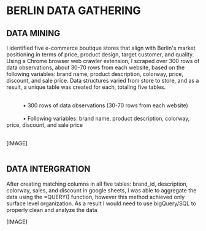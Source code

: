 # BERLIN DATA GATHERING

## DATA MINING
I identified five e-commerce boutique stores that align with Berlin's market positioning in terms of price, product design, target customer, and quality. Using a Chrome browser web crawler extension, I scraped over 300 rows of data observations, about 30-70 rows from each website, based on the following variables: brand name, product description, colorway, price, discount, and sale price. Data structures varied from store to store, and as a result, a unique table was created for each, totaling five tables. <br></br>

           • 300 rows of data observations (30-70 rows from each website) <br></br>
           • Following variables: brand name, product description, colorway, price, discount, and sale price <br></br>

[IMAGE]<br></br>

## DATA INTERGRATION
After creating matching columns in all five tables: brand_id, description, colorway, sales, and discount in google sheets, I was able to aggregate the data using the =QUERY() function, however this method achieved only surface level organization. As a result I would need to use bigQuery/SQL to properly clean and analyze the data

[IMAGE]<br></br>
